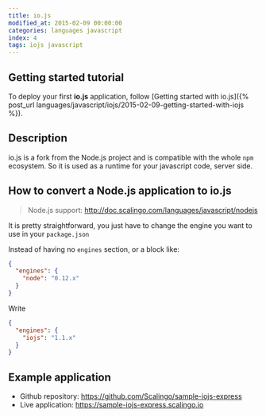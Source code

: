 ```yaml
---
title: io.js
modified_at: 2015-02-09 00:00:00
categories: languages javascript
index: 4
tags: iojs javascript
---
```


## Getting started tutorial

To deploy your first __io.js__ application, follow [Getting started with io.js]({% post_url languages/javascript/iojs/2015-02-09-getting-started-with-iojs %}).

## Description

io.js is a fork from the Node.js project and is compatible with
the whole `npm` ecosystem. So it is used as a runtime for your
javascript code, server side.

## How to convert a Node.js application to io.js

> Node.js support: http://doc.scalingo.com/languages/javascript/nodejs

It is pretty straightforward, you just have to change the engine
you want to use in your `package.json`

Instead of having no `engines` section, or a block like:

```json
{
  "engines": {
    "node": "0.12.x"
  }
}
```

Write 

```json
{
  "engines": {
    "iojs": "1.1.x"
  }
}
```

## Example application

* Github repository: https://github.com/Scalingo/sample-iojs-express
* Live application:  https://sample-iojs-express.scalingo.io
